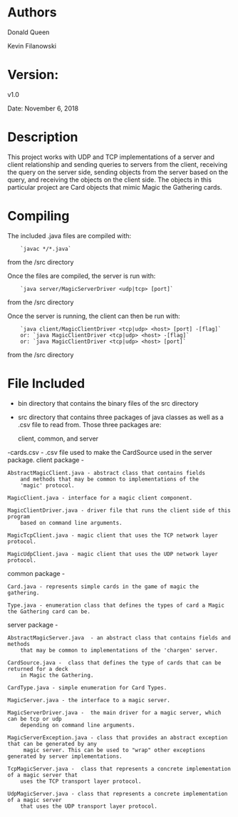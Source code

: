 # Authors
Donald Queen

Kevin Filanowski

# Version: 
v1.0

Date: November 6, 2018

# Description
This project works with UDP and TCP implementations of a server and client
relationship and sending queries to servers from the client, receiving the query 
on the server side, sending objects from the server based on the query, and receiving
the objects on the client side. The objects in this particular project are Card objects
that mimic Magic the Gathering cards. 

# Compiling
The included .java files are compiled with:
        
        `javac */*.java`

from the /src directory

Once the files are compiled, the server is run with:
        
        `java server/MagicServerDriver <udp|tcp> [port]`
        
from the /src directory

Once the server is running, the client can then be run with:

        `java client/MagicClientDriver <tcp|udp> <host> [port] -[flag]`
        or: `java MagicClientDriver <tcp|udp> <host> -[flag]`
        or: `java MagicClientDriver <tcp|udp> <host> [port]`

from the /src directory 

# File Included

- bin directory that contains the binary files of the src directory
- src directory that contains three packages of java classes as well as a .csv file
  to read from. Those three packages are: 

    client, common, and server

-cards.csv - .csv file used to make the CardSource used in the server package.
client package -

    AbstractMagicClient.java - abstract class that contains fields
        and methods that may be common to implementations of the
        'magic' protocol.

    MagicClient.java - interface for a magic client component.

    MagicClientDriver.java - driver file that runs the client side of this program
        based on command line arguments.

    MagicTcpClient.java - magic client that uses the TCP network layer protocol.

    MagicUdpClient.java - magic client that uses the UDP network layer protocol.

common package -

    Card.java - represents simple cards in the game of magic the gathering.

    Type.java - enumeration class that defines the types of card a Magic the Gathering card can be.

server package -

    AbstractMagicServer.java  - an abstract class that contains fields and methods 
        that may be common to implementations of the 'chargen' server.

    CardSource.java -  class that defines the type of cards that can be returned for a deck 
        in Magic the Gathering.

    CardType.java - simple enumeration for Card Types.

    MagicServer.java - the interface to a magic server.

    MagicServerDriver.java -  the main driver for a magic server, which can be tcp or udp 
        depending on command line arguments.

    MagicServerException.java - class that provides an abstract exception that can be generated by any
         magic server. This can be used to "wrap" other exceptions generated by server implementations.

    TcpMagicServer.java -  class that represents a concrete implementation of a magic server that
        uses the TCP transport layer protocol.

    UdpMagicServer.java - class that represents a concrete implementation of a magic server
        that uses the UDP transport layer protocol.
    

    

